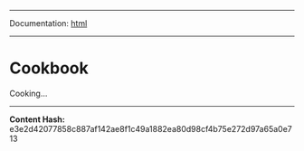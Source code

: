 -----

Documentation: [html](https://docs-beta.ethers.io/)

-----


Cookbook
========


Cooking...



-----
**Content Hash:** e3e2d42077858c887af142ae8f1c49a1882ea80d98cf4b75e272d97a65a0e713